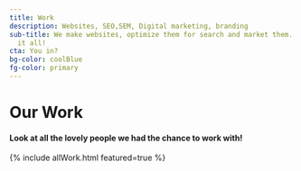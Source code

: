 ```yaml
---
title: Work
description: Websites, SEO,SEM, Digital marketing, branding
sub-title: We make websites, optimize them for search and market them. Yup. We do
  it all!
cta: You in?    
bg-color: coolBlue    
fg-color: primary 
--- 
```

<div class="wrapper box-shadow-large bordered-top">
                        <div class="pure-g  align-center ">
                                <div class="pure-u-1 ">
                                        <h1 class="text-primary ">Our Work</h1>
                                        <h4>Look at all the lovely people we had the chance to work with!
                                        </h4>                                      
                                </div>                              
                        </div>
                        {% include allWork.html featured=true %}
                       
</div>
